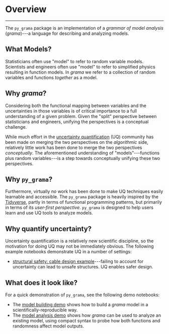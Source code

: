 # Overview

---

The `py_grama` package is an implementation of a *grammar of model analysis*
(*grama*)---a language for describing and analyzing models.

## What Models?

Statisticians often use "model" to refer to random variable models. Scientists
and engineers often use "model" to refer to simplified physics resulting in
function models. In *grama* we refer to a collection of random variables and
functions *together* as a model.

## Why *grama*?

Considering both the functional mapping between variables and the uncertainties
in those variables is of critical importance to a full understanding of a given
problem. Given the "split" perspective between statisticians and engineers,
unifying the perspectives is a conceptual challenge.

While much effort in the [uncertainty
quantification](https://en.wikipedia.org/wiki/Uncertainty_quantification) (UQ)
community has been made on merging the two perspectives on the *algorithmic*
side, relatively little work has been done to merge the two perspectives
*conceptually*. The aforementioned understanding of "models"---functions plus
random variables---is a step towards conceptually unifying these two
perspectives.

## Why `py_grama`?

Furthermore, virtually *no* work has been done to make UQ techniques easily
learnable and accessible. The `py_grama` package is heavily inspired by the
[Tidyverse](https://www.tidyverse.org/), partly in terms of functional
programming patterns, but primarily in terms of its *user-first perspective*.
`py_grama` is designed to help users learn and use UQ tools to analyze models.

## Why quantify uncertainty?

Uncertainty quantification is a relatively new scientific discipline, so the
motivation for doing UQ may not be immediately obvious. The following example notebooks demonstrate UQ in a number of settings:

- [structural safety: cable design example](https://github.com/zdelrosario/py_grama/blob/master/examples/tension/tension.ipynb)---failing to account for uncertainty can lead to unsafe structures. UQ enables safer design.

## What does it look like?

For a quick demonstration of `py_grama`, see the following demo notebooks:

- The [model building demo](https://github.com/zdelrosario/py_grama/blob/master/examples/demo/builder_demo.ipynb) shows how to build a *grama* model in a scientifically-reproducible way.
- The [model analysis demo](https://github.com/zdelrosario/py_grama/blob/master/examples/demo/analysis_demo.ipynb) shows how *grama* can be used to analyze an existing model, using compact syntax to probe how both functions and randomness affect model outputs.
